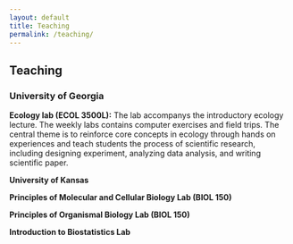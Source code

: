 ```yaml
---
layout: default
title: Teaching
permalink: /teaching/
---
```


## Teaching
### University of Georgia

**Ecology lab (ECOL 3500L):** The lab accompanys the introductory ecology lecture. The weekly labs contains computer exercises and field trips. The central theme is to reinforce core concepts in ecology through hands on experiences and teach students the process of scientific research, including designing experiment, analyzing data analysis, and writing scientific paper.

**University of Kansas**

**Principles of Molecular and Cellular Biology Lab (BIOL 150)**

**Principles of Organismal Biology Lab (BIOL 150)**

**Introduction to Biostatistics Lab**
